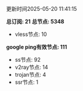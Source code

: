 更新时间2025-05-20 11:41:15

**总订阅: 21**
**总节点: 5348**
- vless节点: 10

**google ping有效节点: 111**
- ss节点: 92
- v2ray节点: 14
- trojan节点: 4
- ssr节点: 1
